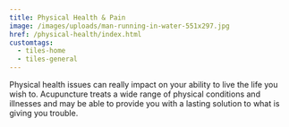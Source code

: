 ```yaml
---
title: Physical Health & Pain
image: /images/uploads/man-running-in-water-551x297.jpg
href: /physical-health/index.html
customtags:
  - tiles-home
  - tiles-general
---
```

Physical health issues can really impact on your ability to live the life you wish to. Acupuncture treats a wide range of physical conditions and illnesses and may be able to provide you with a lasting solution to what is giving you trouble. 
